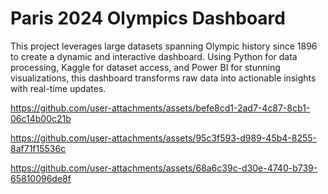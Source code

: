 # Paris 2024 Olympics Dashboard

This project leverages large datasets spanning Olympic history since 1896 to create a dynamic and interactive dashboard. Using Python for data processing, Kaggle for dataset access, and Power BI for stunning visualizations, this dashboard transforms raw data into actionable insights with real-time updates.



https://github.com/user-attachments/assets/befe8cd1-2ad7-4c87-8cb1-06c14b00c21b







https://github.com/user-attachments/assets/95c3f593-d989-45b4-8255-8af71f15536c


https://github.com/user-attachments/assets/68a6c39c-d30e-4740-b739-65810096de8f

